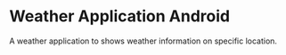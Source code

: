# Weather Application Android

A weather application to shows weather information on specific location.
